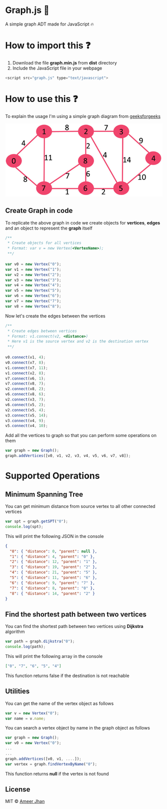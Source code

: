 # Graph.js :rocket:

A simple graph ADT made for JavaScript :fire:

# How to import this :question:

1.  Download the file **graph.min.js** from **dist** directory
2.  Include the JavaScript file in your webpage

```javascript
<script src="graph.js" type="text/javascript">
```

# How to use this :question:

To explain the usage I'm using a simple graph diagram from [geeksforgeeks](https://www.geeksforgeeks.org/greedy-algorithms-set-6-dijkstras-shortest-path-algorithm/)

![Graph Image](./src/images/graph.jpg)

## Create Graph in code

To replicate the above graph in code we create objects for **vertices**, **edges** and an object to represent the **graph** itself

```javascript
/**
 * Create objects for all vertices
 * Format: var v = new Vertex(<VertexName>);
 **/

var v0 = new Vertex("0");
var v1 = new Vertex("1");
var v2 = new Vertex("2");
var v3 = new Vertex("3");
var v4 = new Vertex("4");
var v5 = new Vertex("5");
var v6 = new Vertex("6");
var v7 = new Vertex("7");
var v8 = new Vertex("8");
```

Now let's create the edges between the vertices

```javascript
/**
 * Create edges between vertices
 * Format: v1.connect(v2, <distance>)
 * Here v1 is the source vertex and v2 is the destination vertex
 **/

v0.connect(v1, 4);
v0.connect(v7, 8);
v1.connect(v7, 11);
v1.connect(v2, 8);
v7.connect(v6, 1);
v7.connect(v8, 7);
v2.connect(v8, 2);
v6.connect(v8, 6);
v2.connect(v3, 7);
v6.connect(v5, 2);
v2.connect(v5, 4);
v3.connect(v5, 14);
v3.connect(v4, 9);
v5.connect(v4, 10);
```

Add all the vertices to graph so that you can perform some operations on them

```javascript
var graph = new Graph();
graph.addVertices([v0, v1, v2, v3, v4, v5, v6, v7, v8]);
```

# Supported Operations

## Minimum Spanning Tree

You can get minimum distance from source vertex to all other connected vertices

```javascript
var spt = graph.getSPT("0");
console.log(spt);
```

This will print the following JSON in the console

```json
{
  "0": { "distance": 0, "parent": null },
  "1": { "distance": 4, "parent": "0" },
  "2": { "distance": 12, "parent": "1" },
  "3": { "distance": 19, "parent": "2" },
  "4": { "distance": 21, "parent": "5" },
  "5": { "distance": 11, "parent": "6" },
  "6": { "distance": 9, "parent": "7" },
  "7": { "distance": 8, "parent": "0" },
  "8": { "distance": 14, "parent": "2" }
}
```

## Find the shortest path between two vertices

You can find the shortest path between two vertices using **Dijkstra** algorithm

```javascript
var path = graph.dijkstra("0");
console.log(path);
```

This will print the following array in the console

```json
["0", "7", "6", "5", "4"]
```

This function returns false if the destination is not reachable

## Utilities

You can get the name of the vertex object as follows

```javascript
var v = new Vertex("0");
var name = v.name;
```

You can search a vertex object by name in the graph object as follows

```javascript
var graph = new Graph();
var v0 = new Vertex("0");
...
...
graph.addVertices([v0, v1, ....]);
var vertex = graph.findVertexByName("0");
```

This function returns **null** if the vertex is not found

## License

MIT © [Ameer Jhan](mailto:ameerjhanprof@gmail.com)
